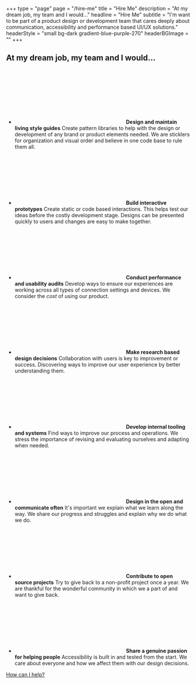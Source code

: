 +++
type = "page"
page = "/hire-me"
title = "Hire Me"
description = "At my dream job, my team and I would…"
headline = "Hire Me"
subtitle = "I'm want to be part of a product design or development team that cares deeply about communication, accessibility and performance based UI/UX solutions."
headerStyle = "small bg-dark gradient-blue-purple-270"
headerBGImage = ""
+++

<div class="container text-block mw-48em pt-pb-2 pr-pl-2">

  <h2 class="h4 mb-3 mr-ml-a mw-25em text-center lg-pr-pl-2">At my dream job, my team and I would…</h2>
  <ul class="grid-list">
    <li>
      <svg class="icon c-blue"><use xlink:href="#icon-draw" /></svg>
      <span><strong>Design and maintain living style guides</strong> Create pattern libraries to help with the design or development of any brand or product elements needed. We are sticklers for organization and visual order and believe in one code base to rule them all.</span>
    </li>
    <li>
      <svg class="icon icon-top-adjust c-pink"><use xlink:href="#icon-devices-alt" /></svg>
      <span><strong>Build interactive prototypes</strong> Create static or code based interactions. This helps test our ideas before the costly development stage. Designs can be presented quickly to users and changes are easy to make together.</span>
    </li>
    <li>
      <svg class="icon icon-audits c-orange"><use xlink:href="#icon-audits" /></svg>
      <span><strong>Conduct performance and usability audits</strong> Develop ways to ensure our experiences are working across all types of connection settings and devices. We consider the <em>cost</em> of using our product.</span>
    </li>
    <li>
      <svg class="icon c-purple"><use xlink:href="#icon-touch" /></svg>
      <span><strong>Make research based design decisions</strong> Collaboration with users is key to improvement or success. Discovering ways to improve our user experience by better understanding them.</span>
    </li>
    <li>
      <svg class="icon c-blue-rich"><use xlink:href="#icon-tools-alt" /></svg>
      <span><strong>Develop internal tooling and systems</strong> Find ways to improve our process and operations. We stress the importance of revising and evaluating ourselves and adapting when needed.</span>
    </li>
    <li>
      <svg class="icon c-rust"><use xlink:href="#icon-chat" /></svg>
      <span><strong>Design in the open and communicate often</strong> It's important we explain what we learn along the way. We share our progress and struggles and explain why we do what we do.</span>
    </li>
    <li>
      <svg class="icon c-yellow"><use xlink:href="#icon-puzzle" /></svg>
      <span><strong>Contribute to open source projects</strong> Try to give back to a non-profit project once a year. We are thankful for the wonderful community in which we a part of and want to give back.</span>
    </li>
    <li>
      <svg class="icon c-green"><use xlink:href="#icon-people" /></svg>
      <span><strong>Share a genuine passion for helping people</strong> Accessibility is built in and tested from the start. We care about everyone and how we affect them with our design decisions.</span>
    </li> 
  </ul>

  <p class="mb-0">
    <a href="/#contact-form" class="cta-link">How can I help?</a>
  </p>

</div>
